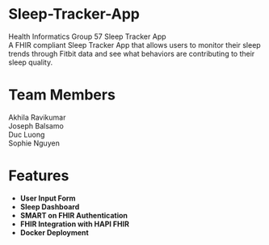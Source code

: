 # Sleep-Tracker-App
Health Informatics Group 57 Sleep Tracker App  
A FHIR compliant Sleep Tracker App that allows users to monitor their sleep trends through Fitbit data and see what behaviors are contributing to their sleep quality.

# Team Members
Akhila Ravikumar  
Joseph Balsamo  
Duc Luong  
Sophie Nguyen 

# Features
- **User Input Form**  
- **Sleep Dashboard**
- **SMART on FHIR Authentication**
- **FHIR Integration with HAPI FHIR**
- **Docker Deployment** 
